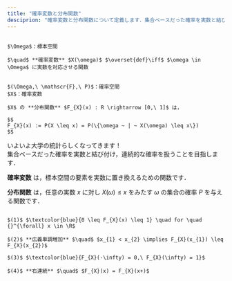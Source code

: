 ```yaml
---
title: "確率変数と分布関数"
desciprion: "確率変数と分布関数について定義します．集合ベースだった確率を実数と結び付け，連続的な確率を扱うことを目指します．"
---
```


~~~definition:確率変数

$\Omega$：標本空間

$\quad$ **確率変数** $X(\omega)$ $\overset{def}\iff$ $\omega \in \Omega$ に実数を対応させる関数

~~~

~~~definition:分布関数

$(\Omega,\ \mathscr{F},\ P)$：確率空間  
$X$：確率変数

$X$ の **分布関数** $F_{X}(x) : R \rightarrow [0,\ 1]$ は，

$$
F_{X}(x) := P(X \leq x) = P(\{\omega ~ | ~ X(\omega) \leq x\})
$$

~~~

いよいよ大学の統計らしくなってきます！  
集合ベースだった確率を実数と結び付け，連続的な確率を扱うことを目指します．

**確率変数** は，標本空間の要素を実数に置き換えるための関数です．

**分布関数** は，任意の実数 $x$ に対し $X(\omega) \leq x$ をみたす $\omega$ の集合の確率 $P$ を与える関数です．

~~~theorem:分布関数の性質

$(1)$ $\textcolor{blue}{0 \leq F_{X}(x) \leq 1} \quad for \quad {}^{\forall} x \in \R$

$(2)$ **広義単調増加** $\quad$ $x_{1} < x_{2} \implies F_{X}(x_{1}) \leq F_{X}(x_{2})$

$(3)$ $\textcolor{blue}{F_{X}(-\infty) = 0,\ F_{X}(\infty) = 1}$

$(4)$ **右連続** $\quad$ $F_{X}(x) = F_{X}(x+)$

~~~
